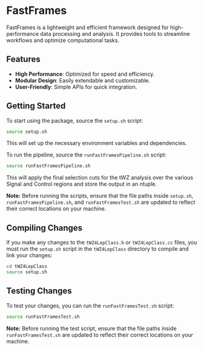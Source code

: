 # FastFrames

FastFrames is a lightweight and efficient framework designed for high-performance data processing and analysis. It provides tools to streamline workflows and optimize computational tasks.

## Features

- **High Performance**: Optimized for speed and efficiency.
- **Modular Design**: Easily extendable and customizable.
- **User-Friendly**: Simple APIs for quick integration.

## Getting Started

To start using the package, source the `setup.sh` script:

```bash
source setup.sh
```

This will set up the necessary environment variables and dependencies.

To run the pipeline, source the `runFastFramesPipeline.sh` script:

```bash
source runFastFramesPipeline.sh
```

This will apply the final selection cuts for the tWZ analysis over the various Signal and Control regions and store the output in an ntuple.

**Note:** Before running the scripts, ensure that the file paths inside `setup.sh`, `runFastFramesPipeline.sh`, and `runFastFramesTest.sh` are updated to reflect their correct locations on your machine.

## Compiling Changes

If you make any changes to the `tWZ4LepClass.h` or `tWZ4LepClass.cc` files, you must run the `setup.sh` script in the `tWZ4LepClass` directory to compile and link your changes:

```bash
cd tWZ4LepClass
source setup.sh
```

## Testing Changes

To test your changes, you can run the `runFastFramesTest.sh` script:

```bash
source runFastFramesTest.sh
```

**Note:** Before running the test script, ensure that the file paths inside `runFastFramesTest.sh` are updated to reflect their correct locations on your machine.
